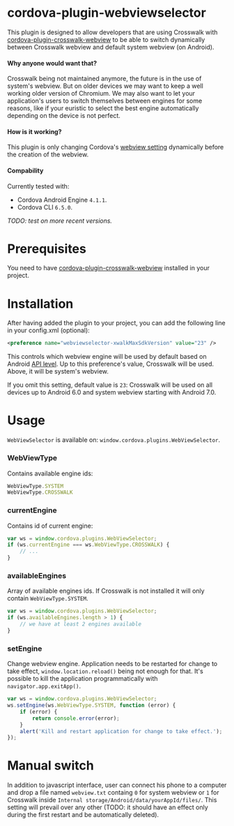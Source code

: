 # cordova-plugin-webviewselector

This plugin is designed to allow developers that are using Crosswalk with [cordova-plugin-crosswalk-webview](https://github.com/crosswalk-project/cordova-plugin-crosswalk-webview) to be able to switch dynamically between Crosswalk webview and default system webview (on Android).

#### Why anyone would want that?

Crosswalk being not maintained anymore, the future is in the use of system's webview. But on older devices we may want to keep a well working older version of Chromium. We may also want to let your application's users to switch themselves between engines for some reasons, like if your euristic to select the best engine automatically depending on the device is not perfect.

#### How is it working?

This plugin is only changing Cordova's [webview setting](https://github.com/crosswalk-project/cordova-plugin-crosswalk-webview/blob/master/plugin.xml#L28) dynamically before the creation of the webview.

#### Compability

Currently tested with:
- Cordova Android Engine `4.1.1`.
- Cordova CLI `6.5.0`.

*TODO: test on more recent versions.*

# Prerequisites

You need to have [cordova-plugin-crosswalk-webview](https://github.com/crosswalk-project/cordova-plugin-crosswalk-webview) installed in your project.

# Installation

After having added the plugin to your project, you can add the following line in your config.xml (optional):
```xml
<preference name="webviewselector-xwalkMaxSdkVersion" value="23" />
```
This controls which webview engine will be used by default based on Android [API level](https://developer.android.com/guide/topics/manifest/uses-sdk-element.html#ApiLevels). Up to this preference's value, Crosswalk will be used. Above, it will be system's webview.

If you omit this setting, default value is `23`: Crosswalk will be used on all devices up to Android 6.0 and system webview starting with Android 7.0.

# Usage

`WebViewSelector` is available on: `window.cordova.plugins.WebViewSelector`.

### WebViewType

Contains available engine ids:

```javascript
WebViewType.SYSTEM
WebViewType.CROSSWALK
```

### currentEngine

Contains id of current engine:

```javascript
var ws = window.cordova.plugins.WebViewSelector;
if (ws.currentEngine === ws.WebViewType.CROSSWALK) {
	// ...
}
```

### availableEngines

Array of available engines ids. If Crosswalk is not installed it will only contain `WebViewType.SYSTEM`.

```javascript
var ws = window.cordova.plugins.WebViewSelector;
if (ws.availableEngines.length > 1) {
	// we have at least 2 engines available
}
```

### setEngine

Change webview engine. Application needs to be restarted for change to take effect, `window.location.reload()` being not enough for that. It's possible to kill the application programmatically with `navigator.app.exitApp()`.

```javascript
var ws = window.cordova.plugins.WebViewSelector;
ws.setEngine(ws.WebViewType.SYSTEM, function (error) {
	if (error) {
		return console.error(error);
	}
	alert('Kill and restart application for change to take effect.');
});
```

# Manual switch

In addition to javascript interface, user can connect his phone to a computer and drop a file named `webview.txt` containg `0` for system webview or `1` for Crosswalk inside `Internal storage/Android/data/yourAppId/files/`. This setting will prevail over any other (TODO: it should have an effect only during the first restart and be automatically deleted).